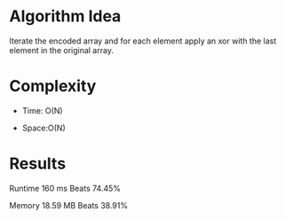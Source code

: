 # Algorithm Idea

Iterate the encoded array and for each element apply an xor with the last element in the original array.

# Complexity

- Time: O(N)

- Space:O(N)

# Results

Runtime
160
ms
Beats
74.45%

Memory
18.59
MB
Beats
38.91%
